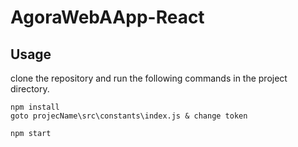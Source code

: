 # AgoraWebAApp-React

## Usage

clone the repository and run the following commands in the project directory.
```
npm install
goto projecName\src\constants\index.js & change token

npm start
```
